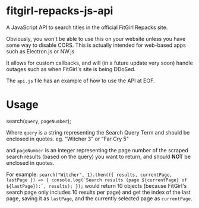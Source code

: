 # fitgirl-repacks-js-api
A JavaScript API to search titles in the official FitGirl Repacks site.

Obviously, you won't be able to use this on your website unless you have some way to disable CORS. This is actually intended for web-based apps such as Electron.js or NW.js.

It allows for custom callbacks, and will (in a future update very soon) handle outages such as when FitGirl's site is being DDoSed.

The `api.js` file has an example of how to use the API at EOF.

# Usage
search(`query`, `pageNumber`);


Where `query` is a string representing the Search Query Term and should be enclosed in quotes. eg. "Witcher 3" or "Far Cry 5"

and `pageNumber` is an integer representing the page number of the scraped search results (based on the query) you want to return, and should **NOT** be enclosed in quotes.

For example:
``search("Witcher", 1).then(({ results, currentPage, lastPage }) => {
    console.log(`Search results (page ${currentPage} of ${lastPage}):`, results);
});`` would return 10 objects (because FitGirl's search page only includes 10 results per page) and get the index of the last page, saving it as `lastPage`, and the currently selected page as `currentPage`.
